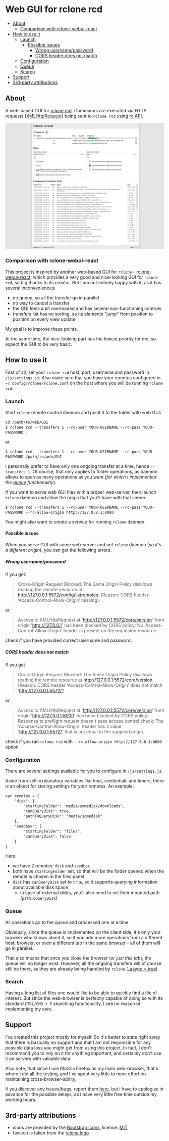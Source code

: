 # Web GUI for rclone rcd

- [About](#about)
  - [Comparison with rclone-webui-react](#comparison-with-rclone-webui-react)
- [How to use it](#how-to-use-it)
  - [Launch](#launch)
    - [Possible issues](#possible-issues)
      - [Wrong username/password](#wrong-usernamepassword)
      - [CORS header does not match](#cors-header-does-not-match)
  - [Configuration](#configuration)
  - [Queue](#queue)
  - [Search](#search)
- [Support](#support)
- [3rd-party attributions](#3rd-party-attributions)

## About

A web-based GUI for [rclone rcd](https://rclone.org/commands/rclone_rcd/). Commands are executed via HTTP requests ([XMLHttpRequest](https://developer.mozilla.org/en-US/docs/Web/API/XMLHttpRequest)) being sent to `rclone rcd` using [rc API](https://rclone.org/rc/).

![rclone rc GUI](/screenshot.png?raw=true)

### Comparison with rclone-webui-react

This project is inspired by another web-based GUI for `rclone` - [rclone-webui-react](https://github.com/rclone/rclone-webui-react), which provides a very good and nice-looking GUI for `rclone rcd`, so big thanks to its creator. But I am not entirely happy with it, as it has several inconveniences:

- no queue, so all the transfer go in parallel
- no way to cancel a transfer
- the GUI feels a bit overloaded and has several non-functioning controls
- transfers list has no sorting, so its elements "jump" from position to position on every view update

My goal is to improve these points.

At the same time, the nice-looking part has the lowest priority for me, so expect the GUI to be very basic.

## How to use it

First of all, set your `rclone rcd` host, port, username and password in `/js/settings.js`. Also make sure that you have your remotes configured in `~/.config/rclone/rclone.conf` on the host where you will be running `rclone rcd`.

### Launch

Start `rclone` remote control daemon and point it to the folder with web GUI:

```
cd /path/to/web/GUI
$ rclone rcd --transfers 1 --rc-user YOUR-USERNAME --rc-pass YOUR-PASSWORD .
```

or

```
$ rclone rcd --transfers 1 --rc-user YOUR-USERNAME --rc-pass YOUR-PASSWORD /path/to/web/GUI
```

I personally prefer to have only one ongoing transfer at a time, hence `--transfers 1`. Of course, that only applies to folder operations, as daemon allows to span as many operations as you want (*for which I implemented the [queue](#queue) functionality*).

If you want to serve web GUI files with a proper web-server, then launch `rclone` daemon and allow the origin that you'll have with that server:

```
$ rclone rcd --transfers 1 --rc-user YOUR-USERNAME --rc-pass YOUR-PASSWORD --rc-allow-origin http://127.0.0.1:8000
```

You might also want to create a service for running `rclone` daemon.

#### Possible issues

When you serve GUI with some web-server and not `rclone` daemon (*so it's a different origin*), you can get the following errors.

##### Wrong username/password

If you get:

> Cross-Origin Request Blocked: The Same Origin Policy disallows reading the remote resource at http://127.0.0.1:5572/config/listremotes. (Reason: CORS header ‘Access-Control-Allow-Origin’ missing).

or

> Access to XMLHttpRequest at 'http://127.0.0.1:5572/core/version' from origin 'http://127.0.0.1' has been blocked by CORS policy: No 'Access-Control-Allow-Origin' header is present on the requested resource.

check if you have provided correct username and password.

##### CORS header does not match

If you get

> Cross-Origin Request Blocked: The Same Origin Policy disallows reading the remote resource at http://127.0.0.1:5572/core/version. (Reason: CORS header ‘Access-Control-Allow-Origin’ does not match ‘http://127.0.0.1:5572/’).

or

> Access to XMLHttpRequest at 'http://127.0.0.1:5572/core/version' from origin 'http://127.0.0.1:8000' has been blocked by CORS policy: Response to preflight request doesn't pass access control check: The 'Access-Control-Allow-Origin' header has a value 'http://127.0.0.1:5572/' that is not equal to the supplied origin.

check if you ran `rclone rcd` with `--rc-allow-origin http://127.0.0.1:8000` option.

### Configuration

There are several settings available for you to configure in `/js/settings.js`.

Aside from self-explanatory variables like host, credentials and timers, there is an object for storing settings for your remotes. An example:

```
var remotes = {
    "disk": {
        "startingFolder": "media/somedisk/downloads",
        "canQueryDisk": true,
        "pathToQueryDisk": "media/somedisk"
    },
    "seedbox": {
        "startingFolder": "files",
        "canQueryDisk": false
    }
}
```

Here:

- we have 2 remotes: `disk` and `seedbox`
- both have `startingFolder` set, so that will be the folder opened when the remote is chosen in the files panel
- `disk` has `canQueryDisk` set to `true`, so it supports querying information about available disk space
  - in case of external disks, you'll also need to set their mounted path (`pathToQueryDisk`)

### Queue

All operations go to the queue and processed one at a time.

Obviously, since the queue is implemented on the client side, it's only your browser who knows about it, so if you add more operations from a different host, browser, or even a different tab in the same browser - all of them will go in parallel.

That also means that once you close the browser (*or just this tab*), the queue will no longer exist. However, all the ongoing transfers will of course still be there, as they are already being handled by `rclone` ([_async = true](https://rclone.org/rc/#running-asynchronous-jobs-with-async-true)).

### Search

Having a long list of files one would like to be able to quickly find a file of interest. But since the web-browser is perfectly capable of doing so with its standard `CTRL/CMD + F` searching functionality, I see no reason of implementing my own.

## Support

I've created this project mostly for myself. So it's better to state right away that there is basically no support and that I am not responsible for any possible data loss you might get from using this project. In fact, I don't recommend you to rely on it for anything important, and certainly don't use it on servers with valuable data.

Also note, that since I use Mozilla Firefox as my main web-browser, that's where I did all the testing, and I've spent very little to none effort on maintaining cross-browser-ability.

If you discover any issues/bugs, report them [here](https://github.com/retifrav/rclone-rc-web-gui/issues), but I have to apologize in advance for the possible delays, as I have very little free time outside my working hours.

## 3rd-party attributions

- icons are provided by the [Bootstrap Icons](https://icons.getbootstrap.com/), license: [MIT](https://github.com/twbs/icons/blob/master/LICENSE.md)
- favicon is taken from the [rclone logo](https://rclone.org/img/logo_on_dark__horizontal_color.svg)
